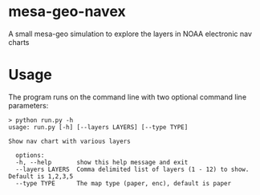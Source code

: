 # mesa-geo-navex
A small mesa-geo simulation to explore the layers in NOAA electronic nav charts

# Usage
The program runs on the command line with two optional command line parameters:

```
> python run.py -h
usage: run.py [-h] [--layers LAYERS] [--type TYPE]

Show nav chart with various layers

  options:
  -h, --help       show this help message and exit
  --layers LAYERS  Comma delimited list of layers (1 - 12) to show. Default is 1,2,3,5
  --type TYPE      The map type (paper, enc), default is paper
```
